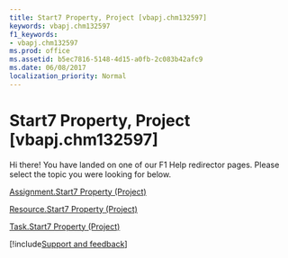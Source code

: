 ```yaml
---
title: Start7 Property, Project [vbapj.chm132597]
keywords: vbapj.chm132597
f1_keywords:
- vbapj.chm132597
ms.prod: office
ms.assetid: b5ec7816-5148-4d15-a0fb-2c083b42afc9
ms.date: 06/08/2017
localization_priority: Normal
---
```



# Start7 Property, Project [vbapj.chm132597]

Hi there! You have landed on one of our F1 Help redirector pages. Please select the topic you were looking for below.

[Assignment.Start7 Property (Project)](https://msdn.microsoft.com/library/0860961d-93d9-a738-7ee7-d0f049b5eb02%28Office.15%29.aspx)

[Resource.Start7 Property (Project)](https://msdn.microsoft.com/library/9cfcb2ba-9b9a-26b1-a066-c45d5d31e09b%28Office.15%29.aspx)

[Task.Start7 Property (Project)](https://msdn.microsoft.com/library/334c8fd2-44a1-b0dd-4681-170dfcb03864%28Office.15%29.aspx)

[!include[Support and feedback](~/includes/feedback-boilerplate.md)]